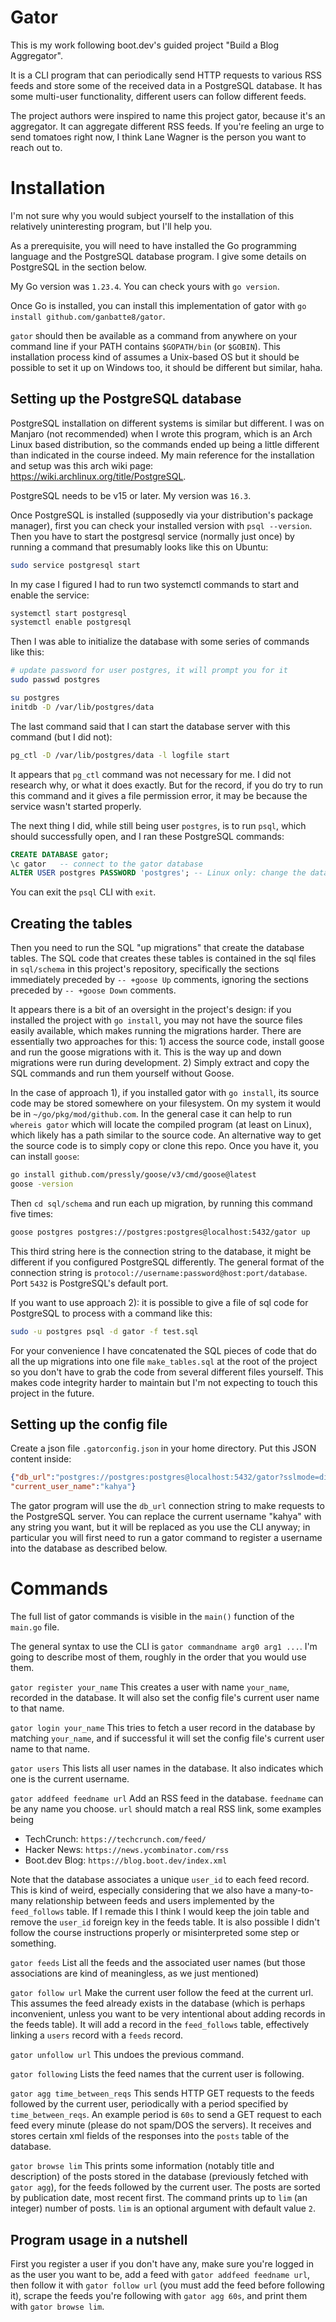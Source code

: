 
# Gator

This is my work following boot.dev's guided project "Build a Blog Aggregator".

It is a CLI program that can periodically send HTTP requests to various RSS feeds
and store some of the received data in a PostgreSQL database.
It has some multi-user functionality, different users can follow different feeds.

The project authors were inspired to name this project gator, because it's an aggregator.
It can aggregate different RSS feeds. If you're feeling an urge to send tomatoes right now, I think Lane Wagner is the person you want to reach out to.

# Installation

I'm not sure why you would subject yourself to the installation of this relatively uninteresting program, but I'll help you.

As a prerequisite, you will need to have installed the Go programming language and the PostgreSQL database program. I give some details on PostgreSQL in the section below.

My Go version was `1.23.4`. You can check yours with `go version`.

Once Go is installed, you can install this implementation of gator with
`go install github.com/ganbatte8/gator`.

`gator` should then be available as a command from anywhere on your command line if your PATH contains `$GOPATH/bin` (or `$GOBIN`). This installation process kind of assumes a Unix-based OS but it should be possible to set it up on Windows too, it should be different but similar, haha.


## Setting up the PostgreSQL database

PostgreSQL installation on different systems is similar but different.
I was on Manjaro (not recommended) when I wrote this program, which is an Arch Linux based distribution,
so the commands ended up being a little different than indicated in the course indeed.
My main reference for the installation and setup was this arch wiki page: https://wiki.archlinux.org/title/PostgreSQL.

PostgreSQL needs to be v15 or later. My version was `16.3`.

Once PostgreSQL is installed (supposedly via your distribution's package manager),
first you can check your installed version with `psql --version`.
Then you have to start the postgresql service (normally just once)
by running a command that presumably looks like this on Ubuntu:
```bash
sudo service postgresql start
```

In my case I figured I had to run two systemctl commands to start and enable the service:
```bash
systemctl start postgresql
systemctl enable postgresql
```

Then I was able to initialize the database with some series of commands like this:
```bash
# update password for user postgres, it will prompt you for it
sudo passwd postgres

su postgres
initdb -D /var/lib/postgres/data
```

The last command said that I can start the database server with this command (but I did not):
```bash
pg_ctl -D /var/lib/postgres/data -l logfile start
```
It appears that `pg_ctl` command was not necessary for me.
I did not research why, or what it does exactly.
But for the record, if you do try to run this command and it gives a file permission error,
it may be because the service wasn't started properly.

The next thing I did, while still being user `postgres`, is to run `psql`, which should successfully open, and I ran these PostgreSQL commands:
```sql
CREATE DATABASE gator;
\c gator   -- connect to the gator database
ALTER USER postgres PASSWORD 'postgres'; -- Linux only: change the database password
```

You can exit the `psql` CLI with `exit`.

## Creating the tables
Then you need to run the SQL "up migrations" that create the database tables.
The SQL code that creates these tables is contained in the sql files in `sql/schema`
in this project's repository, specifically the sections immediately preceded by `-- +goose Up` comments, ignoring the sections preceded by `-- +goose Down` comments.

It appears there is a bit of an oversight in the project's design:
if you installed the project with `go install`, you may not have the source files easily available, which makes running the migrations harder.
There are essentially two approaches for this: 1) access the source code, install goose and run the goose migrations with it. This is the way up and down migrations were run during development. 2) Simply extract and copy the SQL commands and run them yourself without Goose.

In the case of approach 1), if you installed gator with `go install`, its source code may be stored somewhere on your filesystem.
On my system it would be in `~/go/pkg/mod/github.com`. In the general case it can help to run `whereis gator` which will locate the compiled program (at least on Linux), which likely has a path similar to the source code. An alternative way to get the source code is to simply copy or clone this repo.
Once you have it, you can install `goose`:
``` bash
go install github.com/pressly/goose/v3/cmd/goose@latest
goose -version
```
Then `cd sql/schema` and run each up migration, by running this command five times:
```bash
goose postgres postgres://postgres:postgres@localhost:5432/gator up
```
This third string here is the connection string to the database, it might be different if you configured PostgreSQL differently.
The general format of the connection string is `protocol://username:password@host:port/database`. Port `5432` is PostgreSQL's default port.

If you want to use approach 2): it is possible to give a file of sql code for PostgreSQL to process with a command like this:
```bash
sudo -u postgres psql -d gator -f test.sql
```
For your convenience I have concatenated the SQL pieces of code that do all the up migrations into one file `make_tables.sql` at the root of the project so you don't have to grab the code from several different files yourself.
This makes code integrity harder to maintain but I'm not expecting to touch this project in the future.

## Setting up the config file
Create a json file `.gatorconfig.json` in your home directory. Put this JSON content inside:
```json
{"db_url":"postgres://postgres:postgres@localhost:5432/gator?sslmode=disable",
"current_user_name":"kahya"}
```
The gator program will use the `db_url` connection string to make requests to the PostgreSQL server. You can replace the current username "kahya" with any string you want, but it will be replaced as you use the CLI anyway; in particular you will first need to run a gator command to register a username into the database as described below.


# Commands

The full list of gator commands is visible in the `main()` function of the `main.go` file.

The general syntax to use the CLI is `gator commandname arg0 arg1 ...`.
I'm going to describe most of them, roughly in the order that you would use them.

`gator register your_name`
This creates a user with name `your_name`, recorded in the database. It will also set the config file's current user name to that name.

`gator login your_name`
This tries to fetch a user record in the database by matching `your_name`, and if successful it will set the config file's current user name to that name.

`gator users`
This lists all user names in the database. It also indicates which one is the current username.

`gator addfeed feedname url`
Add an RSS feed in the database. `feedname` can be any name you choose. `url` should match a real RSS link, some examples being
- TechCrunch: `https://techcrunch.com/feed/`
- Hacker News: `https://news.ycombinator.com/rss`
- Boot.dev Blog: `https://blog.boot.dev/index.xml`

Note that the database associates a unique `user_id` to each feed record.
This is kind of weird, especially considering that we also have a many-to-many relationship between feeds and users implemented by the `feed_follows` table.
If I remade this I think I would keep the join table and remove the `user_id` foreign key in the feeds table. It is also possible I didn't follow the course instructions properly or misinterpreted some step or something.

`gator feeds`
List all the feeds and the associated user names (but those associations are kind of meaningless, as we just mentioned)

`gator follow url`
Make the current user follow the feed at the current url.
This assumes the feed already exists in the database (which is perhaps inconvenient, unless you want to be very intentional about adding records in the feeds table). It will add a record in the `feed_follows` table, effectively linking a `users` record with a `feeds` record.

`gator unfollow url`
This undoes the previous command.

`gator following`
Lists the feed names that the current user is following.

`gator agg time_between_reqs`
This sends HTTP GET requests to the feeds followed by the current user, periodically with a period specified by `time_between_reqs`. An example period is `60s` to send a GET request to each feed every minute (please do not spam/DOS the servers). It receives and stores certain xml fields of the responses into the `posts` table of the database.

`gator browse lim`
This prints some information (notably title and description) of the posts stored in the database (previously fetched with `gator agg`), for the feeds followed by the current user. The posts are sorted by publication date, most recent first. The command prints up to `lim` (an integer) number of posts. `lim` is an optional argument with default value `2`.


## Program usage in a nutshell
First you register a user if you don't have any,
make sure you're logged in as the user you want to be,
add a feed with `gator addfeed feedname url`,
then follow it with `gator follow url` (you must add the feed before following it),
scrape the feeds you're following with `gator agg 60s`,
and print them with `gator browse lim`.



